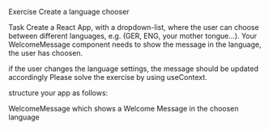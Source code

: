 Exercise
Create a language chooser

Task
Create a React App, with a dropdown-list, where the user can choose between different languages, e.g. (GER, ENG, your mother tongue...). Your WelcomeMessage component needs to show the message in the language, the user has choosen.

if the user changes the language settings, the message should be updated accordingly Please solve the exercise by using useContext.

structure your app as follows:

WelcomeMessage which shows a Welcome Message in the choosen language
